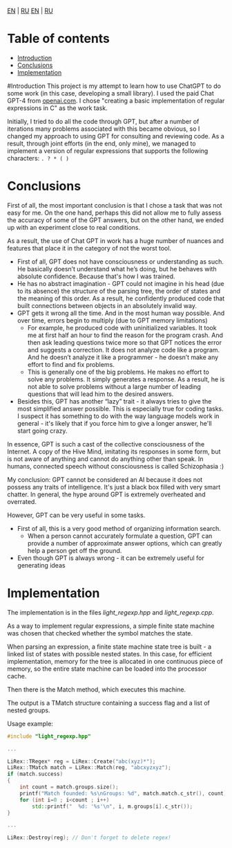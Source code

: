 [EN](https://github.com/Sadalmalik/CRegExp/blob/main/README.md) | [RU](https://github.com/Sadalmalik/CRegExp/blob/main/README.RU.md)
[EN](https://github.com/Sadalmalik/CRegExp/blob/main/README.md) | [RU](https://github.com/Sadalmalik/CRegExp/blob/main/README.RU.md)

# Table of contents
* [Introduction](#introduction)
* [Conclusions](#conclusions)
* [Implementation](#implementation)


#Introduction
This project is my attempt to learn how to use ChatGPT to do some work (in this case, developing a small library). I used the paid Chat GPT-4 from [openai.com](https://chat.openai.com/). I chose "creating a basic implementation of regular expressions in C" as the work task.

Initially, I tried to do all the code through GPT, but after a number of iterations many problems associated with this became obvious, so I changed my approach to using GPT for consulting and reviewing code. As a result, through joint efforts (in the end, only mine), we managed to implement a version of regular expressions that supports the following characters: `. ? * ( )`


# Conclusions
First of all, the most important conclusion is that I chose a task that was not easy for me. On the one hand, perhaps this did not allow me to fully assess the accuracy of some of the GPT answers, but on the other hand, we ended up with an experiment close to real conditions.

As a result, the use of Chat GPT in work has a huge number of nuances and features that place it in the category of not the worst tool.

* First of all, GPT does not have consciousness or understanding as such. He basically doesn’t understand what he’s doing, but he behaves with absolute confidence. Because that's how I was trained.
* He has no abstract imagination - GPT could not imagine in his head (due to its absence) the structure of the parsing tree, the order of states and the meaning of this order. As a result, he confidently produced code that built connections between objects in an absolutely invalid way.
* GPT gets it wrong all the time. And in the most human way possible. And over time, errors begin to multiply (due to GPT memory limitations)
   * For example, he produced code with uninitialized variables. It took me at first half an hour to find the reason for the program crash. And then ask leading questions twice more so that GPT notices the error and suggests a correction. It does not analyze code like a program. And he doesn’t analyze it like a programmer - he doesn’t make any effort to find and fix problems.
   * This is generally one of the big problems. He makes no effort to solve any problems. It simply generates a response. As a result, he is not able to solve problems without a large number of leading questions that will lead him to the desired answers.
* Besides this, GPT has another “lazy” trait - it always tries to give the most simplified answer possible. This is especially true for coding tasks. I suspect it has something to do with the way language models work in general - it's likely that if you force him to give a longer answer, he'll start going crazy.

In essence, GPT is such a cast of the collective consciousness of the Internet.
A copy of the Hive Mind, imitating its responses in some form, but is not aware of anything and cannot do anything other than speak. In humans, connected speech without consciousness is called Schizophasia :)

My conclusion:
GPT cannot be considered an AI because it does not possess any traits of intelligence.
It's just a black box filled with very smart chatter.
In general, the hype around GPT is extremely overheated and overrated.

However, GPT can be very useful in some tasks.
* First of all, this is a very good method of organizing information search.
   * When a person cannot accurately formulate a question, GPT can provide a number of approximate answer options, which can greatly help a person get off the ground.
* Even though GPT is always wrong - it can be extremely useful for generating ideas


# Implementation
The implementation is in the files *light_regexp.hpp* and *light_regexp.cpp*.

As a way to implement regular expressions, a simple finite state machine was chosen that checked whether the symbol matches the state.

When parsing an expression, a finite state machine state tree is built - a linked list of states with possible nested states. In this case, for efficient implementation, memory for the tree is allocated in one continuous piece of memory, so the entire state machine can be loaded into the processor cache.

Then there is the Match method, which executes this machine.

The output is a TMatch structure containing a success flag and a list of nested groups.

Usage example:
```cpp
#include "light_regexp.hpp"

...

LiRex::TRegex* reg = LiRex::Create("abc(xyz)*");
LiRex::TMatch match = LiRex::Match(reg, "abcxyzxyz");
if (match.success)
{
    int count = match.groups.size();
    printf("Match founded: %s\nGroups: %d", match.match.c_str(), count);
    for (int i=0 ; i<count ; i++)
        std::printf("  %d: '%s'\n", i, m.groups[i].c_str());
}

...

LiRex::Destroy(reg); // Don't forget to delete regex!
```
